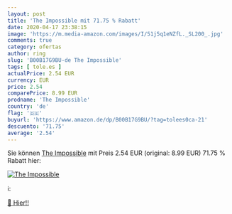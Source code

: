 ```yaml
---
layout: post
title: 'The Impossible mit 71.75 % Rabatt'
date: 2020-04-17 23:38:15
image: 'https://m.media-amazon.com/images/I/51j5q1eNZfL._SL200_.jpg'
comments: true
category: ofertas
author: ring
slug: 'B00B17G9BU-de The Impossible'
tags: [ tole.es ]
actualPrice: 2.54 EUR
currency: EUR
price: 2.54
comparePrice: 8.99 EUR
prodname: 'The Impossible'
country: 'de'
flag: '🇩🇪'
buyurl: 'https://www.amazon.de/dp/B00B17G9BU/?tag=tolees0ca-21'
descuento: '71.75'
average: '2.54'
---
```


Sie können [The Impossible](https://www.amazon.de/dp/B00B17G9BU/?tag=tolees0ca-21) mit Preis 2.54 EUR (original: 8.99 EUR) 71.75 % Rabatt hier:

[![The Impossible](https://m.media-amazon.com/images/I/51j5q1eNZfL._SL200_.jpg)](https://www.amazon.de/dp/B00B17G9BU/?tag=tolees0ca-21)

ℹ️:


[🛒 Hier!!](https://www.amazon.de/dp/B00B17G9BU/?tag=tolees0ca-21)
